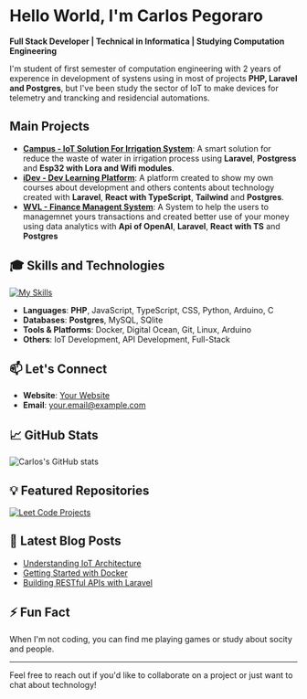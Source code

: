 # Hello World, I'm Carlos Pegoraro

**Full Stack Developer | Technical in Informatica | Studying Computation Engineering**

I'm student of first semester of computation engineering with 2 years of experence in development of systens using in most of projects **PHP, Laravel and Postgres**, but I've been study the sector of IoT to make devices for telemetry and trancking and residencial automations.

## Main Projects

- **[Campus - IoT Solution For Irrigation System](#)**: A smart solution for reduce the waste of water in irrigation process using **Laravel**, **Postgress** and **Esp32 with Lora and Wifi modules**.
- **[iDev - Dev Learning Platform](https://idev.developerpegoraro.dev.br)**: A platform created to show my own courses about development and others contents about technology created with **Laravel**, **React with TypeScript**, **Tailwind** and **Postgres**.
- **[WVL - Finance Managent System](https://wvl.developerpegoraro.dev.br/login)**: A System to help the users to managemnet yours transactions and created better use of your money using data analytics with **Api of OpenAI**, **Laravel**, **React with TS** and **Postgres**

## :mortar_board: Skills and Technologies

[![My Skills](https://skillicons.dev/icons?i=arduino,c,css,js,php,py,ts,mysql,postgres,sqlite,docker,bootstrap,fastapi,jquery,laravel,react,tailwind,vite,cloudflare,figma,git,github,gitlab,linux&perline=12)](https://skillicons.dev)
- **Languages**: **PHP**, JavaScript, TypeScript, CSS, Python, Arduino, C 
- **Databases**: **Postgres**, MySQL, SQlite
- **Tools & Platforms**: Docker, Digital Ocean, Git, Linux, Arduino
- **Others**: IoT Development, API Development, Full-Stack

## 📫 Let's Connect

- **Website**: [Your Website](https://developerpegoraro.dev.br) 
- **Email**: [your.email@example.com](mailto:carlospegorarolopes@gmail.com)
## 📈 GitHub Stats

![Carlos's GitHub stats](https://github-readme-stats.vercel.app/api?username=CarlosPegoraro&show_icons=true&theme=default)

## 💡 Featured Repositories

[![Leet Code Projects](https://github-readme-stats.vercel.app/api/pin/?username=CarlosPegoraro&repo=LeetCodeProjects&theme=default)](https://github.com/CarlosPegoraro/repository-name)

## 📝 Latest Blog Posts

<!-- BLOG-POST-LIST:START -->
- [Understanding IoT Architecture](#)
- [Getting Started with Docker](#)
- [Building RESTful APIs with Laravel](#)
<!-- BLOG-POST-LIST:END -->

## ⚡ Fun Fact

When I'm not coding, you can find me playing games or study about socity and people.

---

Feel free to reach out if you'd like to collaborate on a project or just want to chat about technology!
